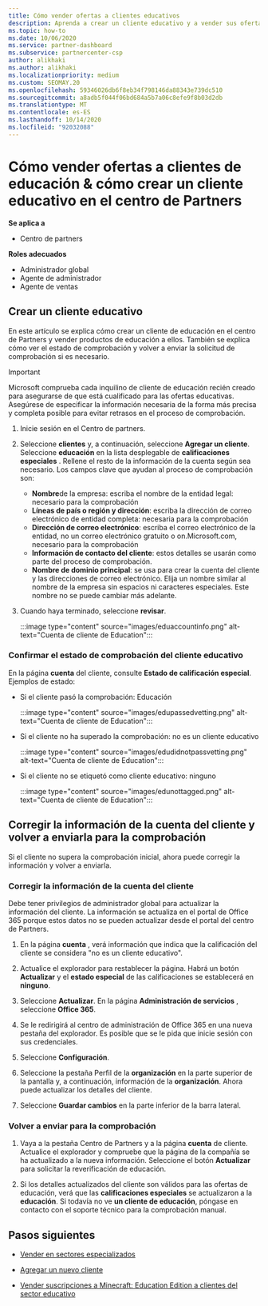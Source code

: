 ```yaml
---
title: Cómo vender ofertas a clientes educativos
description: Aprenda a crear un cliente educativo y a vender sus ofertas en el centro de Partners.
ms.topic: how-to
ms.date: 10/06/2020
ms.service: partner-dashboard
ms.subservice: partnercenter-csp
author: alikhaki
ms.author: alikhaki
ms.localizationpriority: medium
ms.custom: SEOMAY.20
ms.openlocfilehash: 59346026db6f8eb34f798146da88343e739dc510
ms.sourcegitcommit: a8adb5f044f06bd684a5b7a06c8efe9f8b03d2db
ms.translationtype: MT
ms.contentlocale: es-ES
ms.lasthandoff: 10/14/2020
ms.locfileid: "92032088"
---
```

# <a name="how-to-sell-offers-to-education-customers--how-to-create-an-education-customer-in-partner-center"></a>Cómo vender ofertas a clientes de educación & cómo crear un cliente educativo en el centro de Partners

**Se aplica a**

- Centro de partners

**Roles adecuados**

- Administrador global
- Agente de administrador
- Agente de ventas

## <a name="create-an-education-customer"></a>Crear un cliente educativo

En este artículo se explica cómo crear un cliente de educación en el centro de Partners y vender productos de educación a ellos. También se explica cómo ver el estado de comprobación y volver a enviar la solicitud de comprobación si es necesario.

> [!IMPORTANT]
> Microsoft comprueba cada inquilino de cliente de educación recién creado para asegurarse de que está cualificado para las ofertas educativas.  Asegúrese de especificar la información necesaria de la forma más precisa y completa posible para evitar retrasos en el proceso de comprobación.

1. Inicie sesión en el Centro de partners.

2. Seleccione **clientes** y, a continuación, seleccione **Agregar un cliente**. Seleccione **educación** en la lista desplegable de **calificaciones especiales** .  Rellene el resto de la información de la cuenta según sea necesario.  Los campos clave que ayudan al proceso de comprobación son:

   - **Nombre**de la empresa: escriba el nombre de la entidad legal: necesario para la comprobación
   - **Líneas de país o región y dirección**: escriba la dirección de correo electrónico de entidad completa: necesaria para la comprobación
   - **Dirección de correo electrónico**: escriba el correo electrónico de la entidad, no un correo electrónico gratuito o on.Microsoft.com, necesario para la comprobación
   - **Información de contacto del cliente**: estos detalles se usarán como parte del proceso de comprobación.
   - **Nombre de dominio principal**: se usa para crear la cuenta del cliente y las direcciones de correo electrónico.  Elija un nombre similar al nombre de la empresa sin espacios ni caracteres especiales.  Este nombre no se puede cambiar más adelante.

3. Cuando haya terminado, seleccione **revisar**.

   :::image type="content" source="images/eduaccountinfo.png" alt-text="Cuenta de cliente de Education":::

### <a name="confirm-your-education-customers-verification-status"></a>Confirmar el estado de comprobación del cliente educativo

En la página **cuenta** del cliente, consulte **Estado de calificación especial**.
Ejemplos de estado:

- Si el cliente pasó la comprobación: Educación

   :::image type="content" source="images/edupassedvetting.png" alt-text="Cuenta de cliente de Education":::

- Si el cliente no ha superado la comprobación: no es un cliente educativo

   :::image type="content" source="images/edudidnotpassvetting.png" alt-text="Cuenta de cliente de Education":::

- Si el cliente no se etiquetó como cliente educativo: ninguno

   :::image type="content" source="images/edunottagged.png" alt-text="Cuenta de cliente de Education":::

## <a name="correct-the-customer-account-info-and-resubmit-for-verification"></a>Corregir la información de la cuenta del cliente y volver a enviarla para la comprobación

Si el cliente no supera la comprobación inicial, ahora puede corregir la información y volver a enviarla.

### <a name="correct-the-customer-account-information"></a>Corregir la información de la cuenta del cliente

Debe tener privilegios de administrador global para actualizar la información del cliente. La información se actualiza en el portal de Office 365 porque estos datos no se pueden actualizar desde el portal del centro de Partners.

1. En la página **cuenta** , verá información que indica que la calificación del cliente se considera "no es un cliente educativo".

2. Actualice el explorador para restablecer la página. Habrá un botón **Actualizar** y el **estado especial** de las calificaciones se establecerá en **ninguno**.

3. Seleccione **Actualizar**. En la página **Administración de servicios** , seleccione **Office 365**.

4. Se le redirigirá al centro de administración de Office 365 en una nueva pestaña del explorador. Es posible que se le pida que inicie sesión con sus credenciales.

5. Seleccione **Configuración**.

6. Seleccione la pestaña Perfil de la **organización** en la parte superior de la pantalla y, a continuación, información de la **organización**. Ahora puede actualizar los detalles del cliente.

7. Seleccione **Guardar cambios** en la parte inferior de la barra lateral.  

### <a name="resubmit-for-verification"></a>Volver a enviar para la comprobación

1. Vaya a la pestaña Centro de Partners y a la página **cuenta** de cliente. Actualice el explorador y compruebe que la página de la compañía se ha actualizado a la nueva información. Seleccione el botón **Actualizar** para solicitar la reverificación de educación.

2. Si los detalles actualizados del cliente son válidos para las ofertas de educación, verá que las **calificaciones especiales** se actualizaron a la **educación**. Si todavía no ve **un cliente de educación**, póngase en contacto con el soporte técnico para la comprobación manual.

## <a name="next-steps"></a>Pasos siguientes

- [Vender en sectores especializados](get-special-pricing-for-offers.md)

- [Agregar un nuevo cliente](add-a-new-customer.md)

- [Vender suscripciones a Minecraft: Education Edition a clientes del sector educativo](minecraft-subscriptions.md)
